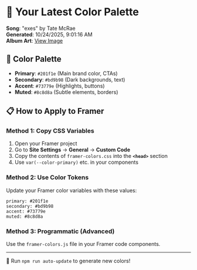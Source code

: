 # 🎨 Your Latest Color Palette

**Song**: "exes" by Tate McRae  
**Generated**: 10/24/2025, 9:01:16 AM  
**Album Art**: [View Image](https://lastfm.freetls.fastly.net/i/u/300x300/d5c9a69fcda54143308997e32981c139.jpg)

## 🎨 Color Palette
- **Primary**: `#201f1e` (Main brand color, CTAs)
- **Secondary**: `#bd9b98` (Dark backgrounds, text)  
- **Accent**: `#73779e` (Highlights, buttons)
- **Muted**: `#8c8d8a` (Subtle elements, borders)

## 📋 How to Apply to Framer

### Method 1: Copy CSS Variables
1. Open your Framer project
2. Go to **Site Settings** → **General** → **Custom Code**
3. Copy the contents of `framer-colors.css` into the **`<head>`** section
4. Use `var(--color-primary)` etc. in your components

### Method 2: Use Color Tokens
Update your Framer color variables with these values:
```
primary: #201f1e
secondary: #bd9b98
accent: #73779e
muted: #8c8d8a
```

### Method 3: Programmatic (Advanced)
Use the `framer-colors.js` file in your Framer code components.

---
🔄 Run `npm run auto-update` to generate new colors!